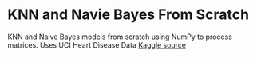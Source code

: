 # KNN and Navie Bayes From Scratch
KNN and Naive Bayes models from scratch using NumPy to process matrices. 
Uses UCI Heart Disease Data [Kaggle source](https://www.kaggle.com/datasets/redwankarimsony/heart-disease-data)
